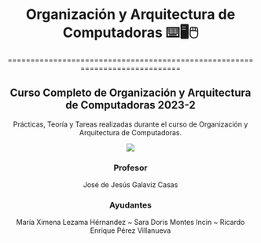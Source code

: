</div>

<div align="center">

# Organización y Arquitectura de Computadoras ⌨️🖥️🖱️

============================================================================

Curso Completo de Organización y Arquitectura de Computadoras 2023-2 
-------------------------------------------

</div>
  

</div>

<div align="center">

Prácticas, Teoría y Tareas realizadas durante el curso de Organización y Arquitectura de Computadoras.

<!--
***<p style="text-align: center;">Carlos Emilio Castañón Maldonado   ~ Pablo  César Navarro Santana  </p>*** 
-->

[![](https://media.giphy.com/media/st8Wfzji7jm146Ru7p/giphy.gif)](https://www.youtube.com/watch?v=X8f5RgwY8CI)




### Profesor
José de Jesús Galaviz Casas

### Ayudantes

María Ximena Lezama Hérnandez ~  Sara Doris Montes Incin ~  Ricardo Enrique Pérez Villanueva
  
</div>  
